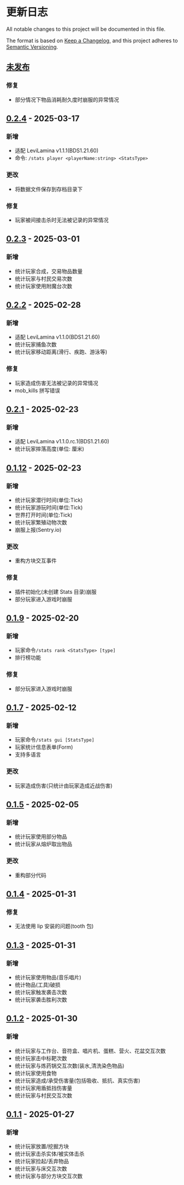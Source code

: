 # 更新日志

All notable changes to this project will be documented in this file.

The format is based on [Keep a Changelog](https://keepachangelog.com/en/1.0.0/),
and this project adheres to [Semantic Versioning](https://semver.org/spec/v2.0.0.html).

## [未发布]

### 修复

- 部分情况下物品消耗耐久度时崩服的异常情况

## [0.2.4] - 2025-03-17

### 新增

- 适配 LeviLamina v1.1.1(BDS1.21.60)
- 命令: `/stats player <playerName:string> <StatsType>`

### 更改

- 将数据文件保存到存档目录下

### 修复

- 玩家被间接击杀时无法被记录的异常情况

## [0.2.3] - 2025-03-01

### 新增

- 统计玩家合成，交易物品数量
- 统计玩家与村民交易次数
- 统计玩家使用附魔台次数

## [0.2.2] - 2025-02-28

### 新增

- 适配 LeviLamina v1.1.0(BDS1.21.60)
- 统计玩家捕鱼次数
- 统计玩家移动距离(滑行、疾跑、游泳等)

### 修复

- 玩家造成伤害无法被记录的异常情况
- mob_kills 拼写错误

## [0.2.1] - 2025-02-23

### 新增

- 适配 LeviLamina v1.1.0.rc.1(BDS1.21.60)
- 统计玩家摔落高度(单位: 厘米)

## [0.1.12] - 2025-02-23

### 新增

- 统计玩家潜行时间(单位:Tick)
- 统计玩家游玩时间(单位:Tick)
- 世界打开时间(单位:Tick)
- 统计玩家繁殖动物次数
- 崩服上报(Sentry.io)

### 更改

- 重构方块交互事件

### 修复

- 插件初始化(未创建 Stats 目录)崩服
- 部分玩家进入游戏时崩服

## [0.1.9] - 2025-02-20

### 新增

- 玩家命令`/stats rank <StatsType> [type]`
- 排行榜功能

### 修复

- 部分玩家进入游戏时崩服

## [0.1.7] - 2025-02-12

### 新增

- 玩家命令`/stats gui [StatsType]`
- 玩家统计信息表单(Form)
- 支持多语言

### 更改

- 玩家造成伤害(只统计由玩家造成近战伤害)

## [0.1.5] - 2025-02-05

### 新增

- 统计玩家使用部分物品
- 统计玩家从熔炉取出物品

### 更改

- 重构部分代码

## [0.1.4] - 2025-01-31

### 修复

- 无法使用 lip 安装的问题(tooth 包)

## [0.1.3] - 2025-01-31

### 新增

- 统计玩家使用物品(音乐唱片)
- 统计物品(工具)破损
- 统计玩家触发袭击次数
- 统计玩家袭击胜利次数

## [0.1.2] - 2025-01-30

### 新增

- 统计玩家与工作台、音符盒、唱片机、蛋糕、营火、花盆交互次数
- 统计玩家击中标靶次数
- 统计玩家与炼药锅交互次数(装水,清洗染色物品)
- 统计玩家使用食物
- 统计玩家造成/承受伤害量(包括吸收、抵抗、真实伤害)
- 统计玩家用盾抵挡伤害量
- 统计玩家与村民交互次数

## [0.1.1] - 2025-01-27

### 新增

- 统计玩家放置/挖掘方块
- 统计玩家击杀实体/被实体击杀
- 统计玩家捡起/丢弃物品
- 统计玩家与床交互次数
- 统计玩家与部分方块交互次数

[未发布]: https://github.com/LeafKnife/Stats/compare/v0.2.4...dev
[0.2.4]: https://github.com/LeafKnife/Stats/compare/v0.2.3...v0.2.4
[0.2.3]: https://github.com/LeafKnife/Stats/compare/v0.2.2...v0.2.3
[0.2.2]: https://github.com/LeafKnife/Stats/compare/v0.2.1...v0.2.2
[0.2.1]: https://github.com/LeafKnife/Stats/compare/v0.1.12...v0.2.1
[0.1.12]: https://github.com/LeafKnife/Stats/compare/v0.1.9...v0.1.12
[0.1.9]: https://github.com/LeafKnife/Stats/compare/v0.1.7...v0.1.9
[0.1.7]: https://github.com/LeafKnife/Stats/compare/v0.1.5...v0.1.7
[0.1.5]: https://github.com/LeafKnife/Stats/compare/v0.1.4...v0.1.5
[0.1.4]: https://github.com/LeafKnife/Stats/compare/v0.1.3...v0.1.4
[0.1.3]: https://github.com/LeafKnife/Stats/compare/v0.1.2...v0.1.3
[0.1.2]: https://github.com/LeafKnife/Stats/compare/v0.1.1...v0.1.2
[0.1.1]: https://github.com/LeafKnife/Stats/releases/tag/v0.1.1
